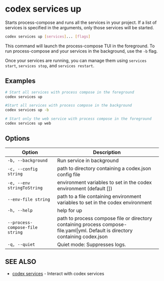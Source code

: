 # codex services up

Starts process-compose and runs all the services in your project. If a list of services is specified in the arguments, only those services will be started.

```bash
codex services up [services]... [flags]
```

This command will launch the process-compose TUI in the foreground. To run process-compose and your services in the background, use the `-b` flag.

Once your services are running, you can manage them using `services start`, `services stop`, and `services restart`.

## Examples
```bash
# Start all services with process compose in the foreground
codex services up

#Start all services with process compose in the background
codex services up -b

# Start only the web service with process compose in the foreground
codex services up web
```

## Options

| Option | Description |
| --- | --- |
| `-b, --background` | Run service in background |
| `-c, --config string` | path to directory containing a codex.json config file |
|  `-e, --env stringToString` |  environment variables to set in the codex environment (default []) |
|  `--env-file string` | path to a file containing environment variables to set in the codex environment |
| `-h, --help` | help for up |
| `--process-compose-file string` | path to process compose file or directory  containing process compose-file.yaml\|yml. Default is directory containing codex.json |
| `-q, --quiet` | Quiet mode: Suppresses logs. |

## SEE ALSO

* [codex services](codex_services.md)	 - Interact with codex services

